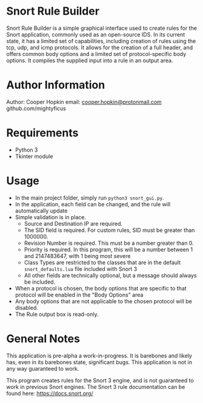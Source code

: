 # Snort Rule Builder
Snort Rule Builder is a simple graphical interface used to create rules for the Snort application, commonly used as an open-source IDS. In its current state, it has a limited set of capabilities, including creation of rules using the tcp, udp, and icmp protocols. It allows for the creation of a full header, and offers common body options and a limited set of protocol-specific body options. It compiles the supplied input into a rule in an output area.

# Author Information
Author: Cooper Hopkin
email: cooper.hopkin@protonmail.com
github.com/mightyficus

# Requirements
* Python 3
* Tkinter module

# Usage
* In the main project folder, simply run `python3 snort_gui.py`.
* In the application, each field can be changed, and the rule will automatically update
* Simple validation is in place.
	* Source and Destination IP are required.
	* The SID field is required. For custom rules, SID must be greater than 1000000.
	* Revision Number is required. This must be a number greater than 0.
	* Priority is required. In this program, this will be a number between 1 and 2147483647, with 1 being most severe
	* Class Types are restricted to the classes that are in the default `snort_defaults.lua` file included with Snort 3
	* All other fields are technically optional, but a message should always be included.
* When a protocol is chosen, the body options that are specific to that protocol will be enabled in the "Body Options" area
* Any body options that are not applicable to the chosen protocol will be disabled.
* The Rule output box is read-only.

# General Notes
This application is pre-alpha a work-in-progress. It is barebones and likely has, even in its barebones state, significant bugs. This application is not in any way guaranteed to work.

This program creates rules for the Snort 3 engine, and is not guaranteed to work in previous Snort engines. The Snort 3 rule documentation can be found here: https://docs.snort.org/
